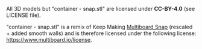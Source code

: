 All 3D models but "container - snap.stl" are licensed under **CC-BY-4.0** (see LICENSE file).

"container - snap.stl" is a remix of Keep Making [Multiboard Snap](https://than.gs/m/974295) (rescaled + added smooth walls) and is therefore licensed under the following license: https://www.multiboard.io/license.
